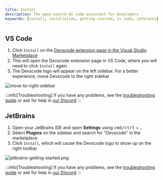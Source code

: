 ```yaml
---
title: Install
description: The open-source AI code assistant for developers
keywords: [install, installation, getting started, vs code, jetbrains]
---
```


## VS Code

1. Click `Install` on the [Devscode extension page in the Visual Studio Marketplace](https://marketplace.visualstudio.com/items?itemName=Devscode.devscode)
2. This will open the Devscode extension page in VS Code, where you will need to click `Install` again
3. The Devscode logo will appear on the left sidebar. For a better experience, move Devscode to the right sidebar

![move-to-right-sidebar](/img/move-to-right-sidebar.gif)

:::info[Troubleshooting]
If you have any problems, see the [troubleshooting guide](troubleshooting.md) or ask for help in [our Discord](https://discord.gg/NWtdYexhMs)
:::

## JetBrains

1. Open your JetBrains IDE and open **Settings** using <kbd>cmd/ctrl</kbd> + <kbd>,</kbd>
2. Select **Plugins** on the sidebar and search for "Devscode" in the marketplace
3. Click `Install`, which will cause the Devscode logo to show up on the right toolbar

![jetbrains-getting-started.png](/img/jetbrains-getting-started.png)

:::info[Troubleshooting]
If you have any problems, see the [troubleshooting guide](troubleshooting.md) or ask for help in [our Discord](https://discord.com/invite/EfJEfdFnDQ)
:::

